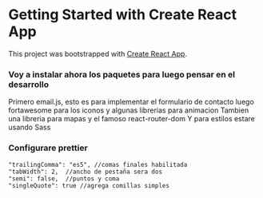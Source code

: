 # Getting Started with Create React App

This project was bootstrapped with [Create React App](https://github.com/facebook/create-react-app).

### Voy a instalar ahora los paquetes para luego pensar en el desarrollo

Primero email.js, esto es para implementar el formulario de contacto
luego fortawesome para los iconos y algunas librerias para animacion
Tambien una libreria para mapas y el famoso react-router-dom
Y para estilos estare usando Sass

### Configurare prettier

    "trailingComma": "es5", //comas finales habilitada
    "tabWidth": 2,  //ancho de pestaña sera dos
    "semi": false,  //puntos y coma
    "singleQuote": true //agrega comillas simples

